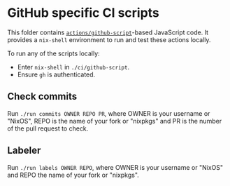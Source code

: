 # GitHub specific CI scripts

This folder contains [`actions/github-script`](https://github.com/actions/github-script)-based JavaScript code.
It provides a `nix-shell` environment to run and test these actions locally.

To run any of the scripts locally:

- Enter `nix-shell` in `./ci/github-script`.
- Ensure `gh` is authenticated.

## Check commits

Run `./run commits OWNER REPO PR`, where OWNER is your username or "NixOS", REPO is the name of your fork or "nixpkgs" and PR is the number of the pull request to check.

## Labeler

Run `./run labels OWNER REPO`, where OWNER is your username or "NixOS" and REPO the name of your fork or "nixpkgs".
